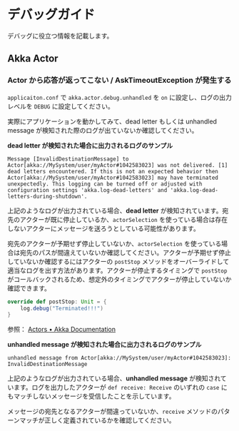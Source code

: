 # デバッグガイド

デバッグに役立つ情報を記載します。

## Akka Actor

### Actor から応答が返ってこない / AskTimeoutException が発生する

`applicaiton.conf` で `akka.actor.debug.unhandled` を `on` に設定し、ログの出力レベルを `DEBUG` に設定してください。

実際にアプリケーションを動かしてみて、dead letter もしくは unhandled message が検知された際のログが出ていないか確認してください。

**dead letter が検知された場合に出力されるログのサンプル**
```
Message [InvalidDestinationMessage] to Actor[akka://MySystem/user/myActor#1042583023] was not delivered. [1] dead letters encountered. If this is not an expected behavior then Actor[akka://MySystem/user/myActor#1042583023] may have terminated unexpectedly. This logging can be turned off or adjusted with configuration settings 'akka.log-dead-letters' and 'akka.log-dead-letters-during-shutdown'.
```

上記のようなログが出力されている場合、**dead letter** が検知されています。宛先のアクターが既に停止しているか、`actorSelection` を使っている場合は存在しないアクターにメッセージを送ろうとしている可能性があります。

宛先のアクターが予期せず停止していないか、`actorSelection` を使っている場合は宛先のパスが間違えていないか確認してください。アクターが予期せず停止していないか確認するにはアクターの `postStop` メソッドをオーバーライドして適当なログを出す方法があります。アクターが停止するタイミングで `postStop` がコールバックされるため、想定外のタイミングでアクターが停止していないか確認できます。

```scala
override def postStop: Unit = {
    log.debug("Terminated!!!")
} 
```

参照： [Actors • Akka Documentation](https://doc.akka.io/docs/akka/current/actors.html#stop-hook)

**unhandled message が検知された場合に出力されるログのサンプル**
```
unhandled message from Actor[akka://MySystem/user/myActor#1042583023]: InvalidDestinationMessage
```

上記のようなログが出力されている場合、**unhandled message** が検知されています。ログを出力したアクターが `def receive: Receive` のいずれの `case` にもマッチしないメッセージを受信したことを示しています。

メッセージの宛先となるアクターが間違っていないか、`receive` メソッドのパターンマッチが正しく定義されているかを確認してください。

